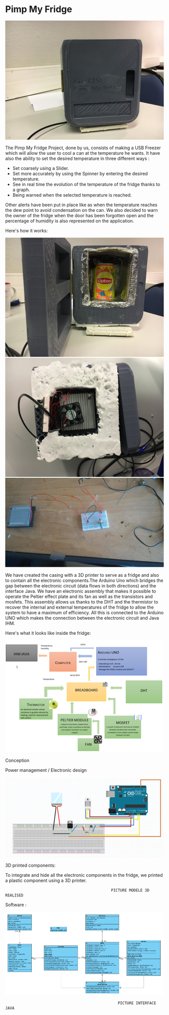 # Pimp My Fridge


![3D prints](https://github.com/BAnais/Freezer_Project/blob/master/IMG_4134.JPG)


The Pimp My Fridge Project, done by us, consists of making a USB Freezer which will allow the user to cool a can at the temperature he wants. It have also the ability to set the desired temperature in three different ways :

-	Set coarsely using a Slider.
-	Set more accurately by using the Spinner by entering the desired temperature.
-	See in real time the evolution of the temperature of the fridge thanks to a graph.
-	Being warned when the selected temperature is reached.

Other alerts have been put in place like as when the temperature reaches the dew point to avoid condensation on the can.
We also decided to warn the owner of the fridge when the door has been forgotten open and the percentage of humidity is also represented on the application.

Here's how it works:

![3D prints](https://github.com/BAnais/Freezer_Project/blob/master/IMG_4136.JPG)
![3D prints](https://github.com/BAnais/Freezer_Project/blob/master/IMG_4137.JPG)
![3D prints](https://github.com/BAnais/Freezer_Project/blob/master/22851197_527796014232588_625399516_o.jpg)

We have created the casing with a 3D printer to serve as a fridge and also to contain all the electronic components.The Arduino Uno which bridges the gap between the electronic circuit (data flows in both directions) and the interface Java. We have an electronic assembly that makes it possible to operate the Peltier effect plate and its fan as well as the transistors and mosfets. This assembly allows us thanks to the DHT and the thermistor to recover the internal and external temperatures of the fridge to allow the system to have a maximum of efficiency.
All this is connected to the Arduino UNO which makes the connection between the electronic circuit and Java IHM.

Here's what it looks like inside the fridge:


![3D prints](https://github.com/BAnais/Freezer_Project/blob/master/lol.PNG)


Conception

Power management / Electronic design





![3D prints](https://github.com/BAnais/Freezer_Project/blob/master/22879183_2093475764001256_872106390_o.png)






3D printed components:

To integrate and hide all the electronic components in the fridge, we printed a plastic component using a 3D printer.



                                                   PICTURE MODELE 3D REALISED



Software :

![3D prints](https://github.com/BAnais/Freezer_Project/blob/master/22835615_1608939802502837_1758106464_n.png)

                                                      PICTURE INTERFACE JAVA















